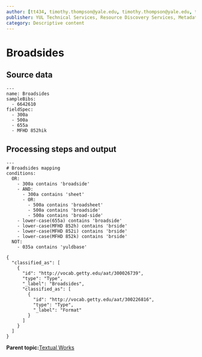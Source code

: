 ```yaml
---
author: [tt434, timothy.thompson@yale.edu, timothy.thompson@yale.edu, tt434]
publisher: YUL Technical Services, Resource Discovery Services, Metadata Services Unit
category: Descriptive content
---
```


# Broadsides

## Source data

```
---
name: Broadsides
sampleBibs:
  - 6642610
fieldSpec:
  - 300a
  - 500a
  - 655a
  - MFHD 852hik
```

## Processing steps and output

```
---
# Broadsides mapping
conditions:
  OR:
    - 300a contains 'broadside'    
    - AND:
      - 300a contains 'sheet'
      - OR:
        - 500a contains 'broadsheet'
        - 500a contains 'broadside'
        - 500a contains 'broad-side'
    - lower-case(655a) contains 'broadside'
    - lower-case(MFHD 852h) contains 'brside'
    - lower-case(MFHD 852i) contains 'brside'
    - lower-case(MFHD 852k) contains 'brside'
  NOT:
    - 035a contains 'yuldbase'
```

```
{
  "classified_as": [
    {
      "id": "http://vocab.getty.edu/aat/300026739",
      "type": "Type",
      "_label": "Broadsides",
      "classified_as": [
        {
          "id": "http://vocab.getty.edu/aat/300226816",
          "type": "Type",
          "_label": "Format"
        }
      ]
    }
  ]    		
}
```

**Parent topic:**[Textual Works](../../tasks/supertypes/textualformats.md)

